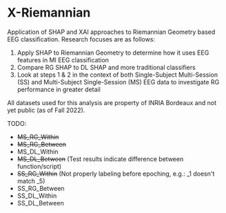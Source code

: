 # X-Riemannian
Application of SHAP and XAI approaches to Riemannian Geometry based EEG classification. Research focuses are as follows:

1. Apply SHAP to Riemannian Geometry to determine how it uses EEG features in MI EEG classification
2. Compare RG SHAP to DL SHAP and more traditional classifiers
3. Look at steps 1 & 2 in the context of both Single-Subject Multi-Session (SS) and Multi-Subject Single-Session (MS) 
EEG data to investigate RG performance in greater detail

All datasets used for this analysis are property of INRIA Bordeaux and not yet public (as of Fall 2022).

TODO:

* ~~MS_RG_Within~~
* ~~MS_RG_Between~~
* MS_DL_Within
* ~~MS_DL_Between~~ (Test results indicate difference between function/script)
* ~~SS_RG_Within~~ (Not properly labeling before epoching, e.g.: _1 doesn't match _5)
* SS_RG_Between
* SS_DL_Within
* SS_DL_Between